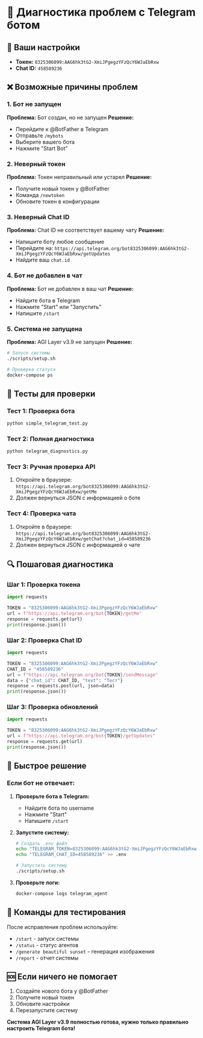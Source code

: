 # 🔧 Диагностика проблем с Telegram ботом

## 🤖 Ваши настройки
- **Токен:** `8325306099:AAG6hk3tG2-XmiJPgegzYFzQcY6WJaEbRxw`
- **Chat ID:** `458589236`

## ❌ Возможные причины проблем

### 1. Бот не запущен
**Проблема:** Бот создан, но не запущен
**Решение:** 
- Перейдите к @BotFather в Telegram
- Отправьте `/mybots`
- Выберите вашего бота
- Нажмите "Start Bot"

### 2. Неверный токен
**Проблема:** Токен неправильный или устарел
**Решение:**
- Получите новый токен у @BotFather
- Команда `/newtoken`
- Обновите токен в конфигурации

### 3. Неверный Chat ID
**Проблема:** Chat ID не соответствует вашему чату
**Решение:**
- Напишите боту любое сообщение
- Перейдите на: `https://api.telegram.org/bot8325306099:AAG6hk3tG2-XmiJPgegzYFzQcY6WJaEbRxw/getUpdates`
- Найдите ваш `chat.id`

### 4. Бот не добавлен в чат
**Проблема:** Бот не добавлен в ваш чат
**Решение:**
- Найдите бота в Telegram
- Нажмите "Start" или "Запустить"
- Напишите `/start`

### 5. Система не запущена
**Проблема:** AGI Layer v3.9 не запущен
**Решение:**
```bash
# Запуск системы
./scripts/setup.sh

# Проверка статуса
docker-compose ps
```

## 🧪 Тесты для проверки

### Тест 1: Проверка бота
```bash
python simple_telegram_test.py
```

### Тест 2: Полная диагностика
```bash
python telegram_diagnostics.py
```

### Тест 3: Ручная проверка API
1. Откройте в браузере:
   `https://api.telegram.org/bot8325306099:AAG6hk3tG2-XmiJPgegzYFzQcY6WJaEbRxw/getMe`
2. Должен вернуться JSON с информацией о боте

### Тест 4: Проверка чата
1. Откройте в браузере:
   `https://api.telegram.org/bot8325306099:AAG6hk3tG2-XmiJPgegzYFzQcY6WJaEbRxw/getChat?chat_id=458589236`
2. Должен вернуться JSON с информацией о чате

## 🔍 Пошаговая диагностика

### Шаг 1: Проверка токена
```python
import requests

TOKEN = "8325306099:AAG6hk3tG2-XmiJPgegzYFzQcY6WJaEbRxw"
url = f"https://api.telegram.org/bot{TOKEN}/getMe"
response = requests.get(url)
print(response.json())
```

### Шаг 2: Проверка Chat ID
```python
import requests

TOKEN = "8325306099:AAG6hk3tG2-XmiJPgegzYFzQcY6WJaEbRxw"
CHAT_ID = "458589236"
url = f"https://api.telegram.org/bot{TOKEN}/sendMessage"
data = {"chat_id": CHAT_ID, "text": "Тест"}
response = requests.post(url, json=data)
print(response.json())
```

### Шаг 3: Проверка обновлений
```python
import requests

TOKEN = "8325306099:AAG6hk3tG2-XmiJPgegzYFzQcY6WJaEbRxw"
url = f"https://api.telegram.org/bot{TOKEN}/getUpdates"
response = requests.get(url)
print(response.json())
```

## 🚀 Быстрое решение

### Если бот не отвечает:

1. **Проверьте бота в Telegram:**
   - Найдите бота по username
   - Нажмите "Start"
   - Напишите `/start`

2. **Запустите систему:**
   ```bash
   # Создать .env файл
   echo "TELEGRAM_TOKEN=8325306099:AAG6hk3tG2-XmiJPgegzYFzQcY6WJaEbRxw" > .env
   echo "TELEGRAM_CHAT_ID=458589236" >> .env
   
   # Запустить систему
   ./scripts/setup.sh
   ```

3. **Проверьте логи:**
   ```bash
   docker-compose logs telegram_agent
   ```

## 📱 Команды для тестирования

После исправления проблем используйте:

- `/start` - запуск системы
- `/status` - статус агентов
- `/generate beautiful sunset` - генерация изображения
- `/report` - отчет системы

## 🆘 Если ничего не помогает

1. Создайте нового бота у @BotFather
2. Получите новый токен
3. Обновите настройки
4. Перезапустите систему

**Система AGI Layer v3.9 полностью готова, нужно только правильно настроить Telegram бота!**

